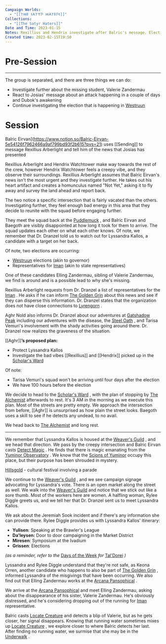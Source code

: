 ```yaml
---
Campaign Worlds:
  - "[[𐌕𐋅𐌄 𐌔𐌀𐌕𐌙𐌐 𐋅𐌀𐌕𐌄𐌐𐌔]]"
Collections:
  - "[[The Satyr Haters]]"
Date and Time: 2023-01-15
Notes: Rexillius and Hendrix investigate after Balric's message. Elections and investigations.
Created time: 2023-02-15T19:50
---
```

# Pre-Session

---

The group is separated, and there are three things we can do:

- Investigate further about the missing student, Valerie Zandermau
- React to Josias' message about an attack happening in a couple of days and Dubok's awakening
- Continue investigating the election that is happening in [Westruun](https://mem.ai/m/legzxRdahxJCI2C6G5ET)

# Session

Balric Eirvan](https://www.notion.so/Balric-Eirvan-5e54126f7962466a9af799bd93f2b615?pvs=21) uses [[Sending]] to message Rexillius Arberlight and tell him of the news that Josias has presented

Rexillius Arberlight and Hendrix Watchtower make way towards the rest of the crew, however Hendrix Watchtower feels a creepy vibe, and they observe their surroundings. Rexillius Arberlight assumes that Balric Eirvan's news isn't the most urgent and they investigate further. He takes out his heart artifact and creates a homunculus named "Not Yet," asking it to fly away and survey the land ahead and report back.

The two notice a specific intersection that is fairly vacated than the others. Investigating further, they feel enough bad energy in this area that they decide to reunite with the squad before engaging further.

They meet the squad back at the [Puddlemuck](https://mem.ai/m/0iZpuYVdbLh6C6BhmnZk) , and Balric Eirvan and Baegoth are visibly disappointed at how long it took for them to arrive. The squad updates each other on what each other knows. Of note, we remember that Dr. Dranzel told us to watch out for Lyssandra Kallos, a candidate with a target on her back.

Of note, two elections are occurring:

- [Westruun](https://www.notion.so/Westruun-ec4c44a294274a9aa1a72bbc14563c25?pvs=21) elections (akin to governor)
- Representatives for [Iman](https://mem.ai/m/eeaBLAaXZ8rxBbgLAhYy) (akin to state representatives)

One of these candidates Elling Zandermau, sibling of Valerie Zandermau, we find is around and is a possible lead to why she's missing.

Rexillius Arberlight requests from Dr. Dranzel a list of representatives for the [Iman](https://mem.ai/m/eeaBLAaXZ8rxBbgLAhYy) . He asks if he can inform [The Golden Grin](https://mem.ai/m/eLdoRSnvlGt6nh8Mu57Q) about this news and see if they can disperse this information. Dr. Dranzel states that the organization does not have close connections to [Lyrengorn](https://mem.ai/m/8wVxjqwrf41wRnZjdcHQ) .

Aghr Nold also informs Dr. Dranzel about our adventures at [Gatshadow Peak](https://mem.ai/m/y3OrqlYOC8gXhjqnT24l) including our adventures with the disease, the [Steel Oath](https://mem.ai/m/jymEqNDaCIyE7ERflbVh) , and Tarisa Vemuri's involvement with the shady activities going around there. Dr. Dranzel now realizes the graveness of the situation.

[[Aghr]]**’s proposed plan:**

- Protect Lyssandra Kallos
- Investigate the bad vibes [[Rexillius]] and [[Hendrix]] picked up in the [Scholar's Ward](https://mem.ai/m/X2oEQn3BPJaOZtsrdKQK)

Of note:

- Tarisa Vemuri's squad won't be arriving until four days after the election
- We have 100 hours before the election

We decide to head to the [Scholar's Ward](https://mem.ai/m/X2oEQn3BPJaOZtsrdKQK) , with the plan of stopping by [The Alchemist](https://mem.ai/m/A76ZOPLqjaFGXbbXfywf) afterwards to rest. It's 3 AM in the morning as we execute this plan. Most of the streets are pretty empty. We approach the intersection from before, [[Aghr]] is unsurprised as how plain the street looks. Baegoth uses a skill to see if he detects any undead, to no avail.

We head back to [The Alchemist](https://mem.ai/m/A76ZOPLqjaFGXbbXfywf) and long rest.

---

We remember that Lyssandra Kallos is housed at the [Weaver's Guild](https://mem.ai/m/ipjFL3URS9Lwa4cZFluc) , and we head that direction. We pass by the creepy intersection and Balric Eirvan casts [Detect Magic](https://mem.ai/m/8DjSzMtcMcn2nRNFgEer) . He finds that there is magic emanating from the [Yuminor Observatory](https://mem.ai/m/hhgYdQNTEB66pzYUsEzQ) . We know that the [Scions of Yuminor](https://mem.ai/m/BqncAcHhj9RaWC1f2Oe2) occupy this place, but their purpose has been shrouded in mystery.

[Hillsgold](https://mem.ai/m/5Okp9nQz0iwMfy3Yi4mh) - cultural festival involving a parade

We continue to the [Weaver's Guild](https://mem.ai/m/ipjFL3URS9Lwa4cZFluc) , and we see campaign signage advocating for Lyssandra's vote. There is an open market along the street as well. We walk into the [Weaver's Guild](https://mem.ai/m/ipjFL3URS9Lwa4cZFluc) and notice that we stick out like a sore thumb. Most of the workers here are women. A halfling woman, Rylee Diggle greets us, and we tell her that Dr. Dranzel sent us to meet Lyssandra Kallos.

We ask about the Jeremiah Sook incident and if there's any information she can provide there. Rylee Diggle provides us with Lyssandra Kallos' itinerary:

- **Yulisen**: Speaking at the Brawler's League
- **Da'leysen:** Door to door campaigning in the Market District
- **Miresen**: Symposium at the Ivadium
- **Grissen**: Elections

_(as a reminder, refer to the_ [Days of the Week](https://mem.ai/m/MeNUzxoKd7KmW9KiEV9t) _for_ [Tal'Dorei](https://mem.ai/m/2WGvTShVWTgRrME4HJdH) _)_

Lyssandra and Rylee Diggle understand that they're not safe, as Keona Orren, another candidate who happens to also be part of [The Golden Grin](https://mem.ai/m/eLdoRSnvlGt6nh8Mu57Q) , informed Lyssandra of the misgivings that have been occurring. We also find out that Elling Zandermau works at the [Arcana Pansophical](https://mem.ai/m/pkSFEQ7ULY8BWg2A5Tow) .

We arrive at the [Arcana Pansophical](https://mem.ai/m/pkSFEQ7ULY8BWg2A5Tow) and meet Elling Zandermau, asking about the disappearance of his sister, Valerie Zandermau. He's obviously distressed, and he's considering dropping out of the running for [Iman](https://mem.ai/m/eeaBLAaXZ8rxBbgLAhYy) representative.

Balric casts [Locate Creature](https://mem.ai/m/32wwo0c9uKzx8oIcwbjY) and detects a blip of Valerie, but as he gets closer, her signal disappears. Knowing that running water sometimes mixes up [Locate Creature](https://mem.ai/m/32wwo0c9uKzx8oIcwbjY) , we explore closer to where Balric detects her last. After finding no running water, we surmise that she may be in the [Underwalk](https://mem.ai/m/xCTm4PrR9WQCSNWRoVp5) .